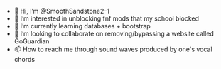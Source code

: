 - 👋 Hi, I’m @SmoothSandstone2-1
- 👀 I’m interested in unblocking fnf mods that my school blocked
- 🌱 I’m currently learning databases + bootstrap 
- 💞️ I’m looking to collaborate on removing/bypassing a website called GoGuardian
- 📫 How to reach me through sound waves produced by one's vocal chords 

<!---
SmoothSandstone2-1/SmoothSandstone2-1 is a ✨ special ✨ repository because its `README.md` (this file) appears on your GitHub profile.
You can click the Preview link to take a look at your changes.
--->
